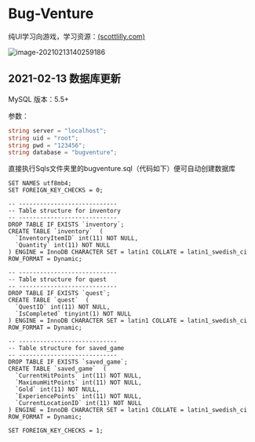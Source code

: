 # Bug-Venture

纯UI学习向游戏，学习资源：[(scottlilly.com)](https://scottlilly.com/)

![image-20210213140259186](C:\SourceCode\bug-fac-bugventure\gameScreenshot.png)

## 2021-02-13 数据库更新

MySQL 版本：5.5+

参数：

```c#
string server = "localhost";
string uid = "root";
string pwd = "123456";
string database = "bugventure";
```



直接执行Sqls文件夹里的bugventure.sql（代码如下）便可自动创建数据库

```mysql
SET NAMES utf8mb4;
SET FOREIGN_KEY_CHECKS = 0;

-- ----------------------------
-- Table structure for inventory
-- ----------------------------
DROP TABLE IF EXISTS `inventory`;
CREATE TABLE `inventory`  (
  `InventoryItemID` int(11) NOT NULL,
  `Quantity` int(11) NOT NULL
) ENGINE = InnoDB CHARACTER SET = latin1 COLLATE = latin1_swedish_ci ROW_FORMAT = Dynamic;

-- ----------------------------
-- Table structure for quest
-- ----------------------------
DROP TABLE IF EXISTS `quest`;
CREATE TABLE `quest`  (
  `QuestID` int(11) NOT NULL,
  `IsCompleted` tinyint(1) NOT NULL
) ENGINE = InnoDB CHARACTER SET = latin1 COLLATE = latin1_swedish_ci ROW_FORMAT = Dynamic;

-- ----------------------------
-- Table structure for saved_game
-- ----------------------------
DROP TABLE IF EXISTS `saved_game`;
CREATE TABLE `saved_game`  (
  `CurrentHitPoints` int(11) NOT NULL,
  `MaximumHitPoints` int(11) NOT NULL,
  `Gold` int(11) NOT NULL,
  `ExperiencePoints` int(11) NOT NULL,
  `CurrentLocationID` int(11) NOT NULL
) ENGINE = InnoDB CHARACTER SET = latin1 COLLATE = latin1_swedish_ci ROW_FORMAT = Dynamic;

SET FOREIGN_KEY_CHECKS = 1;
```

